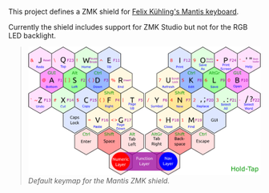 This project defines a ZMK shield for [Felix Kühling's Mantis keyboard](https://github.com/fxkuehl/mantis/tree/main).

Currently the shield includes support for ZMK Studio but not for the RGB LED backlight.

>![layout](assets/mantis-keymap.png)
>_Default keymap for the Mantis ZMK shield._